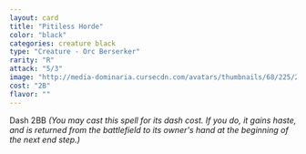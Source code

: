 ```yaml
---
layout: card
title: "Pitiless Horde"
color: "black"
categories: creature black
type: "Creature - Orc Berserker"
rarity: "R"
attack: "5/3"
image: "http://media-dominaria.cursecdn.com/avatars/thumbnails/68/225/200/283/635616662236979795.png"
cost: "2B"
flavor: ""
---
```


Dash <span class="tip mana-icon mana-colorless-02" title="2 Colorless Mana">2</span><span class="tip mana-icon mana-black" title="1 Black Mana">B</span><span class="tip mana-icon mana-black" title="1 Black Mana">B</span> <em>(You may cast this spell for its dash cost. If you do, it gains haste, and is returned from the battlefield to its owner's hand at the beginning of the next end step.)</em>
